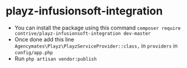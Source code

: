 # playz-infusionsoft-integration


 * You can install the package using this command `composer require contrive/playz-infusionsoft-integration dev-master`
 * Once done add this line `Agencymates\Playz\PlayzServiceProvider::class,` in `providers` in `config/app.php`
 * Run `php artisan vendor:publish`
 
 